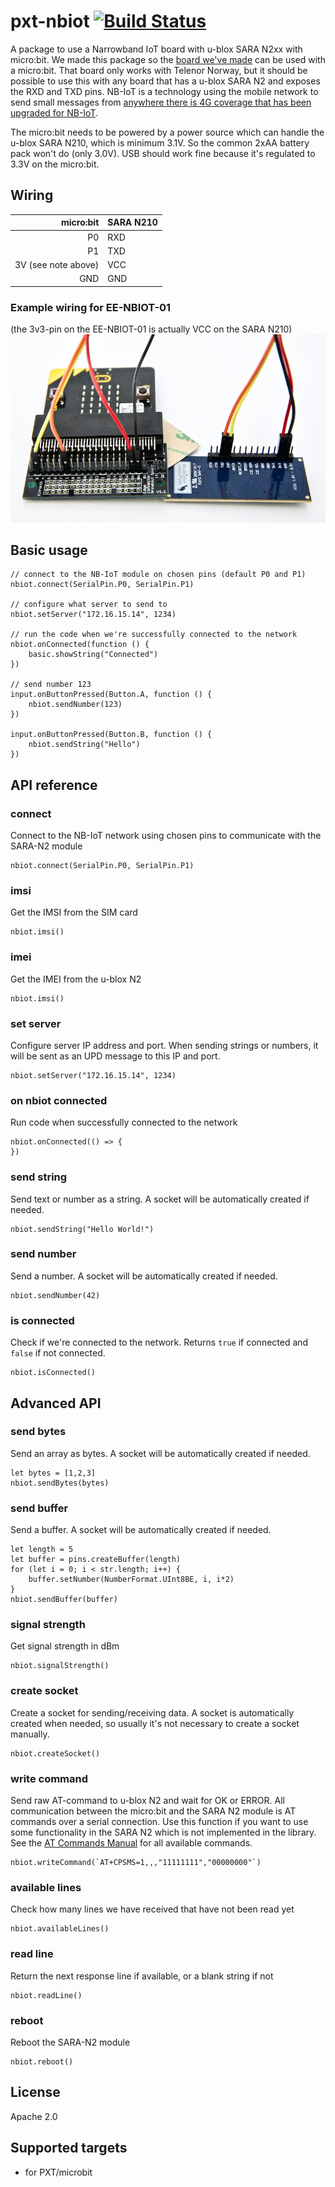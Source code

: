 # pxt-nbiot [![Build Status](https://travis-ci.org/ExploratoryEngineering/pxt-nbiot.svg?branch=master)](https://travis-ci.org/ExploratoryEngineering/pxt-nbiot)

A package to use a Narrowband IoT board with u-blox SARA N2xx with micro:bit. We made this package so the [board we've made](https://shop.exploratory.engineering/collections/nb-iot/products/assembled-ee-nbiot-01-v1-1-breakout-module) can be used with a micro:bit. That board only works with Telenor Norway, but it should be possible to use this with any board that has a u-blox SARA N2 and exposes the RXD and TXD pins. NB-IoT is a technology using the mobile network to send small messages from [anywhere there is 4G coverage that has been upgraded for NB-IoT](https://www.gsma.com/iot/deployment-map/).

The micro:bit needs to be powered by a power source which can handle the u-blox SARA N210, which is minimum 3.1V. So the common 2xAA battery pack won't do (only 3.0V). USB should work fine because it's regulated to 3.3V on the micro:bit.

## Wiring

micro:bit | SARA N210
---------:|----------
P0 | RXD
P1 | TXD
3V (see note above) | VCC
GND | GND

### Example wiring for EE-NBIOT-01
(the 3v3-pin on the EE-NBIOT-01 is actually VCC on the SARA N210)
![Wiring for EE-NBIOT-01](wiring.jpg)

## Basic usage

```block
// connect to the NB-IoT module on chosen pins (default P0 and P1)
nbiot.connect(SerialPin.P0, SerialPin.P1)

// configure what server to send to
nbiot.setServer("172.16.15.14", 1234)

// run the code when we're successfully connected to the network
nbiot.onConnected(function () {
    basic.showString("Connected")
})

// send number 123
input.onButtonPressed(Button.A, function () {
    nbiot.sendNumber(123)
})

input.onButtonPressed(Button.B, function () {
    nbiot.sendString("Hello")
})
```

## API reference

### connect

Connect to the NB-IoT network using chosen pins to communicate with the SARA-N2 module

```block
nbiot.connect(SerialPin.P0, SerialPin.P1)
```

### imsi

Get the IMSI from the SIM card

```block
nbiot.imsi()
```

### imei

Get the IMEI from the u-blox N2

```block
nbiot.imsi()
```

### set server

Configure server IP address and port. When sending strings or numbers, it will be sent as an UPD message to this IP and port.

```block
nbiot.setServer("172.16.15.14", 1234)
```

### on nbiot connected

Run code when successfully connected to the network

```block
nbiot.onConnected(() => {
})
```

### send string

Send text or number as a string. A socket will be automatically created if needed.

```block
nbiot.sendString("Hello World!")
```

### send number

Send a number. A socket will be automatically created if needed.

```block
nbiot.sendNumber(42)
```

### is connected

Check if we're connected to the network. Returns `true` if connected and `false` if not connected.

```block
nbiot.isConnected()
```

## Advanced API

### send bytes

Send an array as bytes. A socket will be automatically created if needed.

```block
let bytes = [1,2,3]
nbiot.sendBytes(bytes)
```

### send buffer

Send a buffer. A socket will be automatically created if needed.

```block
let length = 5
let buffer = pins.createBuffer(length)
for (let i = 0; i < str.length; i++) {
    buffer.setNumber(NumberFormat.UInt8BE, i, i*2)
}
nbiot.sendBuffer(buffer)
```

### signal strength

Get signal strength in dBm

```block
nbiot.signalStrength()
```

### create socket

Create a socket for sending/receiving data. A socket is automatically created when needed, so usually it's not necessary to create a socket manually.

```block
nbiot.createSocket()
```

### write command

Send raw AT-command to u-blox N2 and wait for OK or ERROR. All communication between the micro:bit and the SARA N2 module is AT commands over a serial connection. Use this function if you want to use some functionality in the SARA N2 which is not implemented in the library. See the [AT Commands Manual](https://www.u-blox.com/sites/default/files/SARA-N2_ATCommands_%28UBX-16014887%29.pdf) for all available commands.

```block
nbiot.writeCommand(`AT+CPSMS=1,,,"11111111","00000000"`)
```

### available lines

Check how many lines we have received that have not been read yet

```block
nbiot.availableLines()
```

### read line

Return the next response line if available, or a blank string if not

```block
nbiot.readLine()
```

### reboot

Reboot the SARA-N2 module

```block
nbiot.reboot()
```

## License

Apache 2.0

## Supported targets

* for PXT/microbit
